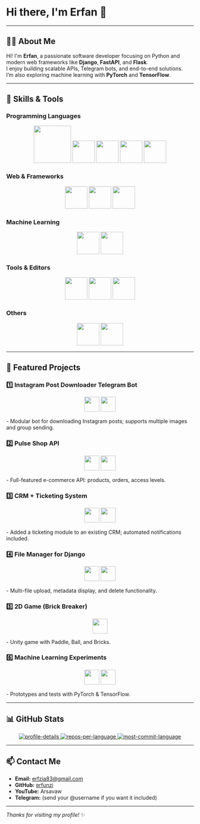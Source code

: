 # Hi there, I'm Erfan 👋

---

## 👨‍💻 About Me
Hi! I'm **Erfan**, a passionate software developer focusing on Python and modern web frameworks like **Django**, **FastAPI**, and **Flask**.  
I enjoy building scalable APIs, Telegram bots, and end-to-end solutions.  
I’m also exploring machine learning with **PyTorch** and **TensorFlow**.

---

## 🔭 Skills & Tools

### Programming Languages
<p align="center">
  <img src="https://ziadoua.github.io/m3-Markdown-Badges/badges/Python/python2.svg" width="100" />
  <img src="https://ziadoua.github.io/m3-Markdown-Badges/badges/HTML/html2.svg" width="60" />
  <img src="https://ziadoua.github.io/m3-Markdown-Badges/badges/CSS/css2.svg" width="60" />
  <img src="https://ziadoua.github.io/m3-Markdown-Badges/badges/MySQL/mysql2.svg" width="60" />
  <img src="https://ziadoua.github.io/m3-Markdown-Badges/badges/PostgreSQL/postgresql2.svg" width="60" />
</p>

### Web & Frameworks
<p align="center">
  <img src="https://ziadoua.github.io/m3-Markdown-Badges/badges/FastAPI/fastapi2.svg" width="60" />
  <img src="https://ziadoua.github.io/m3-Markdown-Badges/badges/Django/django2.svg" width="60" />
  <img src="https://ziadoua.github.io/m3-Markdown-Badges/badges/Flask/flask2.svg" width="60" />
</p>

### Machine Learning
<p align="center">
  <img src="https://ziadoua.github.io/m3-Markdown-Badges/badges/PyTorch/pytorch2.svg" width="60" />
  <img src="https://ziadoua.github.io/m3-Markdown-Badges/badges/TensorFlow/tensorflow2.svg" width="60" />
</p>

### Tools & Editors
<p align="center">
  <img src="https://ziadoua.github.io/m3-Markdown-Badges/badges/Github/github2.svg" width="60" />
  <img src="https://ziadoua.github.io/m3-Markdown-Badges/badges/Neovim/neovim2.svg" width="60" />
  <img src="https://ziadoua.github.io/m3-Markdown-Badges/badges/VisualStudioCode/visualstudiocode2.svg" width="60" />
</p>

### Others
<p align="center">
  <img src="https://ziadoua.github.io/m3-Markdown-Badges/badges/Telegram/telegram2.svg" width="60" />
  <img src="https://ziadoua.github.io/m3-Markdown-Badges/badges/Twitter/twitter2.svg" width="60" />
</p>

---

## 🚀 Featured Projects

### 1️⃣ Instagram Post Downloader Telegram Bot
<p align="center">
  <img src="https://ziadoua.github.io/m3-Markdown-Badges/badges/Python/python2.svg" width="40" />
  <img src="https://ziadoua.github.io/m3-Markdown-Badges/badges/Telegram/telegram2.svg" width="40" />
</p>
- Modular bot for downloading Instagram posts; supports multiple images and group sending.

### 2️⃣ Pulse Shop API
<p align="center">
  <img src="https://ziadoua.github.io/m3-Markdown-Badges/badges/Django/django2.svg" width="40" />
  <img src="https://ziadoua.github.io/m3-Markdown-Badges/badges/PostgreSQL/postgresql2.svg" width="40" />
</p>
- Full-featured e-commerce API: products, orders, access levels.

### 3️⃣ CRM + Ticketing System
<p align="center">
  <img src="https://ziadoua.github.io/m3-Markdown-Badges/badges/Django/django2.svg" width="40" />
  <img src="https://ziadoua.github.io/m3-Markdown-Badges/badges/CSS/css2.svg" width="40" />
</p>
- Added a ticketing module to an existing CRM; automated notifications included.

### 4️⃣ File Manager for Django
<p align="center">
  <img src="https://ziadoua.github.io/m3-Markdown-Badges/badges/Django/django2.svg" width="40" />
  <img src="https://ziadoua.github.io/m3-Markdown-Badges/badges/HTML/html2.svg" width="40" />
</p>
- Multi-file upload, metadata display, and delete functionality.

### 5️⃣ 2D Game (Brick Breaker)
<p align="center">
  <img src="https://ziadoua.github.io/m3-Markdown-Badges/badges/VisualStudioCode/visualstudiocode2.svg" width="40" />
</p>
- Unity game with Paddle, Ball, and Bricks.

### 6️⃣ Machine Learning Experiments
<p align="center">
  <img src="https://ziadoua.github.io/m3-Markdown-Badges/badges/PyTorch/pytorch2.svg" width="40" />
  <img src="https://ziadoua.github.io/m3-Markdown-Badges/badges/TensorFlow/tensorflow2.svg" width="40" />
</p>
- Prototypes and tests with PyTorch & TensorFlow.

---

## 📊 GitHub Stats
<p align="center">
  <a href="https://github.com/erfunzi">
    <img src="https://github-profile-summary-cards.vercel.app/api/cards/profile-details?username=erfunzi&theme=radical" alt="profile-details" />
  </a>
  <a href="https://github.com/erfunzi">
    <img src="https://github-profile-summary-cards.vercel.app/api/cards/repos-per-language?username=Erfunzi&theme=radical" alt="repos-per-language" />
  </a>
  <a href="https://github.com/erfunzi">
    <img src="https://github-profile-summary-cards.vercel.app/api/cards/most-commit-language?username=erfunzi&theme=radical" alt="most-commit-language" />
  </a>
</p>

---

## 📫 Contact Me
- **Email:** erfzia83@gmail.com  
- **GitHub:** [erfunzi](https://github.com/erfunzi)  
- **YouTube:** Arsavaw  
- **Telegram:** (send your @username if you want it included)

---

*Thanks for visiting my profile!* ✨
